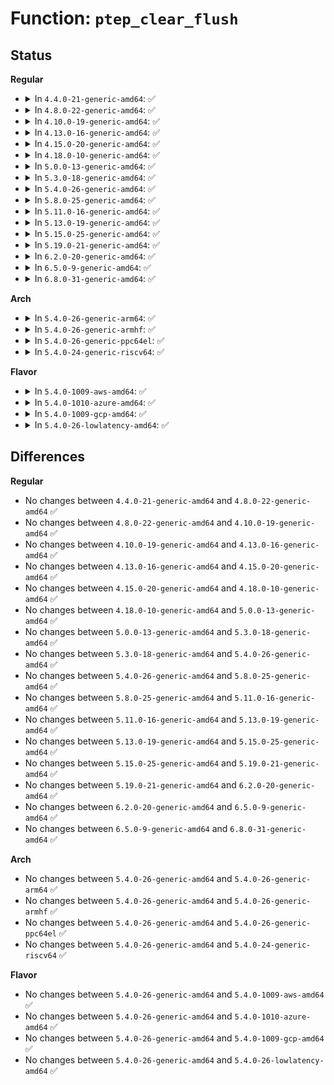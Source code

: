 # Function: <code>ptep_clear_flush</code>

## Status
<b>Regular</b>
<ul>
<li>
<details>
<summary>In <code>4.4.0-21-generic-amd64</code>: ✅</summary>

```c
pte_t ptep_clear_flush(struct vm_area_struct * vma, long unsigned int address, pte_t * ptep)
```

```json
{
  "name": "ptep_clear_flush",
  "collision_type": "Unique Global",
  "inline_type": "No",
  "funcs": [
    {
      "addr": 18446744071580746816,
      "name": "ptep_clear_flush",
      "external": true,
      "loc": "mm/pgtable-generic.c:73",
      "file": "mm/pgtable-generic.c",
      "inline": "seen, unknown",
      "caller_inline": [],
      "caller_func": [
        "kernel/events/uprobes.c:uprobe_write_opcode",
        "mm/rmap.c:page_mkclean_one",
        "mm/rmap.c:try_to_unmap_one",
        "mm/hugetlb.c:hugetlb_cow",
        "mm/ksm.c:try_to_merge_with_ksm_page",
        "mm/ksm.c:try_to_merge_with_ksm_page"
      ]
    }
  ],
  "symbols": [
    {
      "addr": 18446744071580746816,
      "name": "ptep_clear_flush",
      "section": ".text",
      "bind": "STB_GLOBAL",
      "size": 90
    }
  ]
}
```
</details>
</li>
<li>
<details>
<summary>In <code>4.8.0-22-generic-amd64</code>: ✅</summary>

```c
pte_t ptep_clear_flush(struct vm_area_struct * vma, long unsigned int address, pte_t * ptep)
```

```json
{
  "name": "ptep_clear_flush",
  "collision_type": "Unique Global",
  "inline_type": "No",
  "funcs": [
    {
      "addr": 18446744071580866032,
      "name": "ptep_clear_flush",
      "external": true,
      "loc": "mm/pgtable-generic.c:73",
      "file": "mm/pgtable-generic.c",
      "inline": "seen, unknown",
      "caller_inline": [],
      "caller_func": [
        "kernel/events/uprobes.c:uprobe_write_opcode",
        "mm/memory.c:wp_page_copy",
        "mm/rmap.c:try_to_unmap_one",
        "mm/rmap.c:page_mkclean_one",
        "mm/hugetlb.c:hugetlb_cow",
        "mm/ksm.c:try_to_merge_with_ksm_page",
        "mm/ksm.c:try_to_merge_with_ksm_page"
      ]
    }
  ],
  "symbols": [
    {
      "addr": 18446744071580866032,
      "name": "ptep_clear_flush",
      "section": ".text",
      "bind": "STB_GLOBAL",
      "size": 90
    }
  ]
}
```
</details>
</li>
<li>
<details>
<summary>In <code>4.10.0-19-generic-amd64</code>: ✅</summary>

```c
pte_t ptep_clear_flush(struct vm_area_struct * vma, long unsigned int address, pte_t * ptep)
```

```json
{
  "name": "ptep_clear_flush",
  "collision_type": "Unique Global",
  "inline_type": "No",
  "funcs": [
    {
      "addr": 18446744071580908000,
      "name": "ptep_clear_flush",
      "external": true,
      "loc": "mm/pgtable-generic.c:73",
      "file": "mm/pgtable-generic.c",
      "inline": "seen, unknown",
      "caller_inline": [],
      "caller_func": [
        "kernel/events/uprobes.c:uprobe_write_opcode",
        "mm/memory.c:wp_page_copy",
        "mm/rmap.c:try_to_unmap_one",
        "mm/rmap.c:page_mkclean_one",
        "mm/hugetlb.c:hugetlb_cow",
        "mm/ksm.c:try_to_merge_one_page",
        "mm/ksm.c:try_to_merge_one_page"
      ]
    }
  ],
  "symbols": [
    {
      "addr": 18446744071580908000,
      "name": "ptep_clear_flush",
      "section": ".text",
      "bind": "STB_GLOBAL",
      "size": 90
    }
  ]
}
```
</details>
</li>
<li>
<details>
<summary>In <code>4.13.0-16-generic-amd64</code>: ✅</summary>

```c
pte_t ptep_clear_flush(struct vm_area_struct * vma, long unsigned int address, pte_t * ptep)
```

```json
{
  "name": "ptep_clear_flush",
  "collision_type": "Unique Global",
  "inline_type": "No",
  "funcs": [
    {
      "addr": 18446744071580953456,
      "name": "ptep_clear_flush",
      "external": true,
      "loc": "mm/pgtable-generic.c:79",
      "file": "mm/pgtable-generic.c",
      "inline": "seen, unknown",
      "caller_inline": [],
      "caller_func": [
        "kernel/events/uprobes.c:uprobe_write_opcode",
        "mm/memory.c:wp_page_copy",
        "mm/rmap.c:try_to_unmap_one",
        "mm/rmap.c:page_mkclean_one",
        "mm/hugetlb.c:hugetlb_cow",
        "mm/ksm.c:try_to_merge_one_page",
        "mm/ksm.c:try_to_merge_one_page",
        "fs/dax.c:dax_writeback_mapping_range"
      ]
    }
  ],
  "symbols": [
    {
      "addr": 18446744071580953456,
      "name": "ptep_clear_flush",
      "section": ".text",
      "bind": "STB_GLOBAL",
      "size": 101
    }
  ]
}
```
</details>
</li>
<li>
<details>
<summary>In <code>4.15.0-20-generic-amd64</code>: ✅</summary>

```c
pte_t ptep_clear_flush(struct vm_area_struct * vma, long unsigned int address, pte_t * ptep)
```

```json
{
  "name": "ptep_clear_flush",
  "collision_type": "Unique Global",
  "inline_type": "No",
  "funcs": [
    {
      "addr": 18446744071581055200,
      "name": "ptep_clear_flush",
      "external": true,
      "loc": "mm/pgtable-generic.c:80",
      "file": "mm/pgtable-generic.c",
      "inline": "seen, unknown",
      "caller_inline": [],
      "caller_func": [
        "kernel/events/uprobes.c:uprobe_write_opcode",
        "mm/memory.c:wp_page_copy",
        "mm/rmap.c:try_to_unmap_one",
        "mm/rmap.c:page_mkclean_one",
        "mm/hugetlb.c:hugetlb_cow",
        "mm/ksm.c:try_to_merge_one_page",
        "mm/ksm.c:try_to_merge_one_page",
        "fs/dax.c:dax_writeback_mapping_range"
      ]
    }
  ],
  "symbols": [
    {
      "addr": 18446744071581055200,
      "name": "ptep_clear_flush",
      "section": ".text",
      "bind": "STB_GLOBAL",
      "size": 83
    }
  ]
}
```
</details>
</li>
<li>
<details>
<summary>In <code>4.18.0-10-generic-amd64</code>: ✅</summary>

```c
pte_t ptep_clear_flush(struct vm_area_struct * vma, long unsigned int address, pte_t * ptep)
```

```json
{
  "name": "ptep_clear_flush",
  "collision_type": "Unique Global",
  "inline_type": "No",
  "funcs": [
    {
      "addr": 18446744071581193920,
      "name": "ptep_clear_flush",
      "external": true,
      "loc": "mm/pgtable-generic.c:80",
      "file": "mm/pgtable-generic.c",
      "inline": "seen, unknown",
      "caller_inline": [],
      "caller_func": [
        "kernel/events/uprobes.c:uprobe_write_opcode",
        "mm/memory.c:wp_page_copy",
        "mm/rmap.c:try_to_unmap_one",
        "mm/rmap.c:page_mkclean_one",
        "mm/hugetlb.c:hugetlb_cow",
        "mm/ksm.c:try_to_merge_one_page",
        "mm/ksm.c:try_to_merge_one_page",
        "fs/dax.c:dax_writeback_mapping_range"
      ]
    }
  ],
  "symbols": [
    {
      "addr": 18446744071581193920,
      "name": "ptep_clear_flush",
      "section": ".text",
      "bind": "STB_GLOBAL",
      "size": 89
    }
  ]
}
```
</details>
</li>
<li>
<details>
<summary>In <code>5.0.0-13-generic-amd64</code>: ✅</summary>

```c
pte_t ptep_clear_flush(struct vm_area_struct * vma, long unsigned int address, pte_t * ptep)
```

```json
{
  "name": "ptep_clear_flush",
  "collision_type": "Unique Global",
  "inline_type": "No",
  "funcs": [
    {
      "addr": 18446744071581277200,
      "name": "ptep_clear_flush",
      "external": true,
      "loc": "mm/pgtable-generic.c:81",
      "file": "mm/pgtable-generic.c",
      "inline": "seen, unknown",
      "caller_inline": [],
      "caller_func": [
        "kernel/events/uprobes.c:__replace_page",
        "mm/memory.c:wp_page_copy",
        "mm/rmap.c:try_to_unmap_one",
        "mm/rmap.c:page_mkclean_one",
        "mm/hugetlb.c:hugetlb_cow",
        "mm/ksm.c:try_to_merge_one_page",
        "mm/ksm.c:try_to_merge_one_page",
        "fs/dax.c:dax_entry_mkclean"
      ]
    }
  ],
  "symbols": [
    {
      "addr": 18446744071581277200,
      "name": "ptep_clear_flush",
      "section": ".text",
      "bind": "STB_GLOBAL",
      "size": 95
    }
  ]
}
```
</details>
</li>
<li>
<details>
<summary>In <code>5.3.0-18-generic-amd64</code>: ✅</summary>

```c
pte_t ptep_clear_flush(struct vm_area_struct * vma, long unsigned int address, pte_t * ptep)
```

```json
{
  "name": "ptep_clear_flush",
  "collision_type": "Unique Global",
  "inline_type": "No",
  "funcs": [
    {
      "addr": 18446744071581351648,
      "name": "ptep_clear_flush",
      "external": true,
      "loc": "mm/pgtable-generic.c:81",
      "file": "mm/pgtable-generic.c",
      "inline": "seen, unknown",
      "caller_inline": [],
      "caller_func": [
        "kernel/events/uprobes.c:__replace_page",
        "mm/memory.c:wp_page_copy",
        "mm/rmap.c:try_to_unmap_one",
        "mm/rmap.c:page_mkclean_one",
        "mm/hugetlb.c:hugetlb_cow",
        "mm/ksm.c:replace_page",
        "fs/dax.c:dax_entry_mkclean"
      ]
    }
  ],
  "symbols": [
    {
      "addr": 18446744071581351648,
      "name": "ptep_clear_flush",
      "section": ".text",
      "bind": "STB_GLOBAL",
      "size": 97
    }
  ]
}
```
</details>
</li>
<li>
<details>
<summary>In <code>5.4.0-26-generic-amd64</code>: ✅</summary>

```c
pte_t ptep_clear_flush(struct vm_area_struct * vma, long unsigned int address, pte_t * ptep)
```

```json
{
  "name": "ptep_clear_flush",
  "collision_type": "Unique Global",
  "inline_type": "No",
  "funcs": [
    {
      "addr": 18446744071581411152,
      "name": "ptep_clear_flush",
      "external": true,
      "loc": "mm/pgtable-generic.c:81",
      "file": "mm/pgtable-generic.c",
      "inline": "seen, unknown",
      "caller_inline": [],
      "caller_func": [
        "kernel/events/uprobes.c:__replace_page",
        "mm/memory.c:wp_page_copy",
        "mm/rmap.c:try_to_unmap_one",
        "mm/rmap.c:page_mkclean_one",
        "mm/hugetlb.c:hugetlb_cow",
        "mm/ksm.c:replace_page",
        "fs/dax.c:dax_entry_mkclean"
      ]
    }
  ],
  "symbols": [
    {
      "addr": 18446744071581411152,
      "name": "ptep_clear_flush",
      "section": ".text",
      "bind": "STB_GLOBAL",
      "size": 97
    }
  ]
}
```
</details>
</li>
<li>
<details>
<summary>In <code>5.8.0-25-generic-amd64</code>: ✅</summary>

```c
pte_t ptep_clear_flush(struct vm_area_struct * vma, long unsigned int address, pte_t * ptep)
```

```json
{
  "name": "ptep_clear_flush",
  "collision_type": "Unique Global",
  "inline_type": "No",
  "funcs": [
    {
      "addr": 18446744071581611280,
      "name": "ptep_clear_flush",
      "external": true,
      "loc": "mm/pgtable-generic.c:90",
      "file": "mm/pgtable-generic.c",
      "inline": "seen, unknown",
      "caller_inline": [],
      "caller_func": [
        "kernel/events/uprobes.c:__replace_page",
        "mm/memory.c:wp_page_copy",
        "mm/rmap.c:try_to_unmap_one",
        "mm/rmap.c:page_mkclean_one",
        "mm/hugetlb.c:hugetlb_cow",
        "mm/ksm.c:replace_page",
        "mm/ksm.c:write_protect_page",
        "fs/dax.c:dax_entry_mkclean"
      ]
    }
  ],
  "symbols": [
    {
      "addr": 18446744071581611280,
      "name": "ptep_clear_flush",
      "section": ".text",
      "bind": "STB_GLOBAL",
      "size": 101
    }
  ]
}
```
</details>
</li>
<li>
<details>
<summary>In <code>5.11.0-16-generic-amd64</code>: ✅</summary>

```c
pte_t ptep_clear_flush(struct vm_area_struct * vma, long unsigned int address, pte_t * ptep)
```

```json
{
  "name": "ptep_clear_flush",
  "collision_type": "Unique Global",
  "inline_type": "No",
  "funcs": [
    {
      "addr": 18446744071581658608,
      "name": "ptep_clear_flush",
      "external": true,
      "loc": "mm/pgtable-generic.c:90",
      "file": "mm/pgtable-generic.c",
      "inline": "seen, unknown",
      "caller_inline": [],
      "caller_func": [
        "kernel/events/uprobes.c:__replace_page",
        "mm/memory.c:wp_page_copy",
        "mm/rmap.c:try_to_unmap_one",
        "mm/rmap.c:page_mkclean_one",
        "mm/hugetlb.c:hugetlb_cow",
        "mm/ksm.c:replace_page",
        "mm/ksm.c:write_protect_page",
        "fs/dax.c:dax_entry_mkclean"
      ]
    }
  ],
  "symbols": [
    {
      "addr": 18446744071581658608,
      "name": "ptep_clear_flush",
      "section": ".text",
      "bind": "STB_GLOBAL",
      "size": 101
    }
  ]
}
```
</details>
</li>
<li>
<details>
<summary>In <code>5.13.0-19-generic-amd64</code>: ✅</summary>

```c
pte_t ptep_clear_flush(struct vm_area_struct * vma, long unsigned int address, pte_t * ptep)
```

```json
{
  "name": "ptep_clear_flush",
  "collision_type": "Unique Global",
  "inline_type": "No",
  "funcs": [
    {
      "addr": 18446744071581680416,
      "name": "ptep_clear_flush",
      "external": true,
      "loc": "mm/pgtable-generic.c:90",
      "file": "mm/pgtable-generic.c",
      "inline": "seen, unknown",
      "caller_inline": [],
      "caller_func": [
        "kernel/events/uprobes.c:__replace_page",
        "mm/memory.c:wp_page_copy",
        "mm/rmap.c:try_to_unmap_one",
        "mm/rmap.c:page_mkclean_one",
        "mm/hugetlb.c:hugetlb_cow",
        "mm/ksm.c:replace_page",
        "mm/ksm.c:write_protect_page",
        "fs/dax.c:dax_entry_mkclean"
      ]
    }
  ],
  "symbols": [
    {
      "addr": 18446744071581680416,
      "name": "ptep_clear_flush",
      "section": ".text",
      "bind": "STB_GLOBAL",
      "size": 101
    }
  ]
}
```
</details>
</li>
<li>
<details>
<summary>In <code>5.15.0-25-generic-amd64</code>: ✅</summary>

```c
pte_t ptep_clear_flush(struct vm_area_struct * vma, long unsigned int address, pte_t * ptep)
```

```json
{
  "name": "ptep_clear_flush",
  "collision_type": "Unique Global",
  "inline_type": "No",
  "funcs": [
    {
      "addr": 18446744071581949696,
      "name": "ptep_clear_flush",
      "external": true,
      "loc": "mm/pgtable-generic.c:90",
      "file": "mm/pgtable-generic.c",
      "inline": "seen, unknown",
      "caller_inline": [],
      "caller_func": [
        "kernel/events/uprobes.c:__replace_page",
        "mm/memory.c:wp_page_copy",
        "mm/rmap.c:page_make_device_exclusive_one",
        "mm/rmap.c:try_to_migrate_one",
        "mm/rmap.c:try_to_unmap_one",
        "mm/rmap.c:page_mkclean_one",
        "mm/hugetlb.c:hugetlb_cow",
        "mm/ksm.c:replace_page",
        "mm/ksm.c:write_protect_page",
        "fs/dax.c:dax_entry_mkclean"
      ]
    }
  ],
  "symbols": [
    {
      "addr": 18446744071581949696,
      "name": "ptep_clear_flush",
      "section": ".text",
      "bind": "STB_GLOBAL",
      "size": 101
    }
  ]
}
```
</details>
</li>
<li>
<details>
<summary>In <code>5.19.0-21-generic-amd64</code>: ✅</summary>

```c
pte_t ptep_clear_flush(struct vm_area_struct * vma, long unsigned int address, pte_t * ptep)
```

```json
{
  "name": "ptep_clear_flush",
  "collision_type": "Unique Global",
  "inline_type": "No",
  "funcs": [
    {
      "addr": 18446744071582359184,
      "name": "ptep_clear_flush",
      "external": true,
      "loc": "mm/pgtable-generic.c:91",
      "file": "mm/pgtable-generic.c",
      "inline": "seen, unknown",
      "caller_inline": [],
      "caller_func": [
        "kernel/events/uprobes.c:__replace_page",
        "mm/memory.c:wp_page_copy",
        "mm/memory.c:wp_page_copy",
        "mm/rmap.c:page_make_device_exclusive_one",
        "mm/rmap.c:try_to_migrate_one",
        "mm/rmap.c:try_to_unmap_one",
        "mm/hugetlb.c:hugetlb_wp",
        "mm/ksm.c:replace_page",
        "mm/ksm.c:write_protect_page",
        "mm/migrate_device.c:migrate_vma_collect_pmd"
      ]
    }
  ],
  "symbols": [
    {
      "addr": 18446744071582359184,
      "name": "ptep_clear_flush",
      "section": ".text",
      "bind": "STB_GLOBAL",
      "size": 129
    }
  ]
}
```
</details>
</li>
<li>
<details>
<summary>In <code>6.2.0-20-generic-amd64</code>: ✅</summary>

```c
pte_t ptep_clear_flush(struct vm_area_struct * vma, long unsigned int address, pte_t * ptep)
```

```json
{
  "name": "ptep_clear_flush",
  "collision_type": "Unique Global",
  "inline_type": "No",
  "funcs": [
    {
      "addr": 18446744071582861504,
      "name": "ptep_clear_flush",
      "external": true,
      "loc": "mm/pgtable-generic.c:91",
      "file": "mm/pgtable-generic.c",
      "inline": "seen, unknown",
      "caller_inline": [],
      "caller_func": [
        "kernel/events/uprobes.c:__replace_page",
        "mm/memory.c:wp_page_copy",
        "mm/memory.c:wp_page_copy",
        "mm/rmap.c:page_make_device_exclusive_one",
        "mm/rmap.c:try_to_migrate_one",
        "mm/rmap.c:try_to_unmap_one",
        "mm/hugetlb.c:hugetlb_wp",
        "mm/ksm.c:replace_page",
        "mm/ksm.c:write_protect_page",
        "mm/migrate_device.c:migrate_vma_collect_pmd"
      ]
    }
  ],
  "symbols": [
    {
      "addr": 18446744071582861504,
      "name": "ptep_clear_flush",
      "section": ".text",
      "bind": "STB_GLOBAL",
      "size": 129
    }
  ]
}
```
</details>
</li>
<li>
<details>
<summary>In <code>6.5.0-9-generic-amd64</code>: ✅</summary>

```c
pte_t ptep_clear_flush(struct vm_area_struct * vma, long unsigned int address, pte_t * ptep)
```

```json
{
  "name": "ptep_clear_flush",
  "collision_type": "Unique Global",
  "inline_type": "No",
  "funcs": [
    {
      "addr": 18446744071583077008,
      "name": "ptep_clear_flush",
      "external": true,
      "loc": "mm/pgtable-generic.c:93",
      "file": "mm/pgtable-generic.c",
      "inline": "seen, unknown",
      "caller_inline": [],
      "caller_func": [
        "kernel/events/uprobes.c:__replace_page",
        "mm/memory.c:wp_page_copy",
        "mm/memory.c:wp_page_copy",
        "mm/rmap.c:page_make_device_exclusive_one",
        "mm/rmap.c:try_to_migrate_one",
        "mm/rmap.c:try_to_unmap_one",
        "mm/hugetlb.c:hugetlb_wp",
        "mm/ksm.c:replace_page",
        "mm/ksm.c:write_protect_page",
        "mm/migrate_device.c:migrate_vma_collect_pmd"
      ]
    }
  ],
  "symbols": [
    {
      "addr": 18446744071583077008,
      "name": "ptep_clear_flush",
      "section": ".text",
      "bind": "STB_GLOBAL",
      "size": 129
    }
  ]
}
```
</details>
</li>
<li>
<details>
<summary>In <code>6.8.0-31-generic-amd64</code>: ✅</summary>

```c
pte_t ptep_clear_flush(struct vm_area_struct * vma, long unsigned int address, pte_t * ptep)
```

```json
{
  "name": "ptep_clear_flush",
  "collision_type": "Unique Global",
  "inline_type": "No",
  "funcs": [
    {
      "addr": 18446744071583259264,
      "name": "ptep_clear_flush",
      "external": true,
      "loc": "mm/pgtable-generic.c:94",
      "file": "mm/pgtable-generic.c",
      "inline": "seen, unknown",
      "caller_inline": [],
      "caller_func": [
        "kernel/events/uprobes.c:__replace_page",
        "mm/memory.c:wp_page_copy",
        "mm/memory.c:wp_page_copy",
        "mm/rmap.c:page_make_device_exclusive_one",
        "mm/rmap.c:try_to_migrate_one",
        "mm/rmap.c:try_to_unmap_one",
        "mm/hugetlb.c:hugetlb_wp",
        "mm/ksm.c:replace_page",
        "mm/ksm.c:write_protect_page",
        "mm/migrate_device.c:migrate_vma_insert_page",
        "mm/migrate_device.c:migrate_vma_collect_pmd"
      ]
    }
  ],
  "symbols": [
    {
      "addr": 18446744071583259264,
      "name": "ptep_clear_flush",
      "section": ".text",
      "bind": "STB_GLOBAL",
      "size": 129
    }
  ]
}
```
</details>
</li>
</ul>
<b>Arch</b>
<ul>
<li>
<details>
<summary>In <code>5.4.0-26-generic-arm64</code>: ✅</summary>

```c
pte_t ptep_clear_flush(struct vm_area_struct * vma, long unsigned int address, pte_t * ptep)
```

```json
{
  "name": "ptep_clear_flush",
  "collision_type": "Unique Global",
  "inline_type": "No",
  "funcs": [
    {
      "addr": 18446603336492810160,
      "name": "ptep_clear_flush",
      "external": true,
      "loc": "mm/pgtable-generic.c:81",
      "file": "mm/pgtable-generic.c",
      "inline": "seen, unknown",
      "caller_inline": [],
      "caller_func": [
        "arch/arm64/mm/hugetlbpage.c:huge_ptep_clear_flush",
        "kernel/events/uprobes.c:__replace_page",
        "mm/memory.c:wp_page_copy",
        "mm/rmap.c:try_to_unmap_one",
        "mm/rmap.c:page_mkclean_one",
        "mm/ksm.c:try_to_merge_one_page",
        "fs/dax.c:dax_entry_mkclean"
      ]
    }
  ],
  "symbols": [
    {
      "addr": 18446603336492810160,
      "name": "ptep_clear_flush",
      "section": ".text",
      "bind": "STB_GLOBAL",
      "size": 220
    }
  ]
}
```
</details>
</li>
<li>
<details>
<summary>In <code>5.4.0-26-generic-armhf</code>: ✅</summary>

```c
pte_t ptep_clear_flush(struct vm_area_struct * vma, long unsigned int address, pte_t * ptep)
```

```json
{
  "name": "ptep_clear_flush",
  "collision_type": "Unique Global",
  "inline_type": "No",
  "funcs": [
    {
      "addr": 3226621320,
      "name": "ptep_clear_flush",
      "external": true,
      "loc": "mm/pgtable-generic.c:81",
      "file": "mm/pgtable-generic.c",
      "inline": "seen, unknown",
      "caller_inline": [],
      "caller_func": [
        "kernel/events/uprobes.c:__replace_page",
        "mm/memory.c:wp_page_copy",
        "mm/rmap.c:try_to_unmap_one",
        "mm/rmap.c:page_mkclean_one",
        "mm/ksm.c:replace_page",
        "mm/ksm.c:write_protect_page"
      ]
    }
  ],
  "symbols": [
    {
      "addr": 3226621320,
      "name": "ptep_clear_flush",
      "section": ".text",
      "bind": "STB_GLOBAL",
      "size": 112
    }
  ]
}
```
</details>
</li>
<li>
<details>
<summary>In <code>5.4.0-26-generic-ppc64el</code>: ✅</summary>

```c
pte_t ptep_clear_flush(struct vm_area_struct * vma, long unsigned int address, pte_t * ptep)
```

```json
{
  "name": "ptep_clear_flush",
  "collision_type": "Unique Global",
  "inline_type": "No",
  "funcs": [
    {
      "addr": 13835058055286190512,
      "name": "ptep_clear_flush",
      "external": true,
      "loc": "mm/pgtable-generic.c:81",
      "file": "mm/pgtable-generic.c",
      "inline": "seen, unknown",
      "caller_inline": [],
      "caller_func": [
        "kernel/events/uprobes.c:__replace_page",
        "mm/memory.c:wp_page_copy",
        "mm/rmap.c:try_to_unmap_one",
        "mm/rmap.c:page_mkclean_one",
        "mm/ksm.c:replace_page",
        "fs/dax.c:dax_entry_mkclean"
      ]
    }
  ],
  "symbols": [
    {
      "addr": 13835058055286190512,
      "name": "ptep_clear_flush",
      "section": ".text",
      "bind": "STB_GLOBAL",
      "size": 324
    }
  ]
}
```
</details>
</li>
<li>
<details>
<summary>In <code>5.4.0-24-generic-riscv64</code>: ✅</summary>

```c
pte_t ptep_clear_flush(struct vm_area_struct * vma, long unsigned int address, pte_t * ptep)
```

```json
{
  "name": "ptep_clear_flush",
  "collision_type": "Unique Global",
  "inline_type": "No",
  "funcs": [
    {
      "addr": 18446743936272772404,
      "name": "ptep_clear_flush",
      "external": true,
      "loc": "mm/pgtable-generic.c:81",
      "file": "mm/pgtable-generic.c",
      "inline": "seen, unknown",
      "caller_inline": [],
      "caller_func": [
        "mm/memory.c:wp_page_copy",
        "mm/rmap.c:try_to_unmap_one",
        "mm/rmap.c:page_mkclean_one",
        "mm/hugetlb.c:hugetlb_cow",
        "mm/ksm.c:try_to_merge_one_page",
        "fs/dax.c:dax_entry_mkclean"
      ]
    }
  ],
  "symbols": [
    {
      "addr": 18446743936272772404,
      "name": "ptep_clear_flush",
      "section": ".text",
      "bind": "STB_GLOBAL",
      "size": 68
    }
  ]
}
```
</details>
</li>
</ul>
<b>Flavor</b>
<ul>
<li>
<details>
<summary>In <code>5.4.0-1009-aws-amd64</code>: ✅</summary>

```c
pte_t ptep_clear_flush(struct vm_area_struct * vma, long unsigned int address, pte_t * ptep)
```

```json
{
  "name": "ptep_clear_flush",
  "collision_type": "Unique Global",
  "inline_type": "No",
  "funcs": [
    {
      "addr": 18446744071581380000,
      "name": "ptep_clear_flush",
      "external": true,
      "loc": "mm/pgtable-generic.c:81",
      "file": "mm/pgtable-generic.c",
      "inline": "seen, unknown",
      "caller_inline": [],
      "caller_func": [
        "kernel/events/uprobes.c:__replace_page",
        "mm/memory.c:wp_page_copy",
        "mm/rmap.c:try_to_unmap_one",
        "mm/rmap.c:page_mkclean_one",
        "mm/hugetlb.c:hugetlb_cow",
        "mm/ksm.c:replace_page",
        "fs/dax.c:dax_entry_mkclean"
      ]
    }
  ],
  "symbols": [
    {
      "addr": 18446744071581380000,
      "name": "ptep_clear_flush",
      "section": ".text",
      "bind": "STB_GLOBAL",
      "size": 97
    }
  ]
}
```
</details>
</li>
<li>
<details>
<summary>In <code>5.4.0-1010-azure-amd64</code>: ✅</summary>

```c
pte_t ptep_clear_flush(struct vm_area_struct * vma, long unsigned int address, pte_t * ptep)
```

```json
{
  "name": "ptep_clear_flush",
  "collision_type": "Unique Global",
  "inline_type": "No",
  "funcs": [
    {
      "addr": 18446744071581322704,
      "name": "ptep_clear_flush",
      "external": true,
      "loc": "mm/pgtable-generic.c:81",
      "file": "mm/pgtable-generic.c",
      "inline": "seen, unknown",
      "caller_inline": [],
      "caller_func": [
        "kernel/events/uprobes.c:__replace_page",
        "mm/memory.c:wp_page_copy",
        "mm/rmap.c:try_to_unmap_one",
        "mm/rmap.c:page_mkclean_one",
        "mm/hugetlb.c:hugetlb_cow",
        "mm/ksm.c:replace_page",
        "fs/dax.c:dax_entry_mkclean"
      ]
    }
  ],
  "symbols": [
    {
      "addr": 18446744071581322704,
      "name": "ptep_clear_flush",
      "section": ".text",
      "bind": "STB_GLOBAL",
      "size": 97
    }
  ]
}
```
</details>
</li>
<li>
<details>
<summary>In <code>5.4.0-1009-gcp-amd64</code>: ✅</summary>

```c
pte_t ptep_clear_flush(struct vm_area_struct * vma, long unsigned int address, pte_t * ptep)
```

```json
{
  "name": "ptep_clear_flush",
  "collision_type": "Unique Global",
  "inline_type": "No",
  "funcs": [
    {
      "addr": 18446744071581371200,
      "name": "ptep_clear_flush",
      "external": true,
      "loc": "mm/pgtable-generic.c:81",
      "file": "mm/pgtable-generic.c",
      "inline": "seen, unknown",
      "caller_inline": [],
      "caller_func": [
        "kernel/events/uprobes.c:__replace_page",
        "mm/memory.c:wp_page_copy",
        "mm/rmap.c:try_to_unmap_one",
        "mm/rmap.c:page_mkclean_one",
        "mm/hugetlb.c:hugetlb_cow",
        "mm/ksm.c:replace_page",
        "fs/dax.c:dax_entry_mkclean"
      ]
    }
  ],
  "symbols": [
    {
      "addr": 18446744071581371200,
      "name": "ptep_clear_flush",
      "section": ".text",
      "bind": "STB_GLOBAL",
      "size": 97
    }
  ]
}
```
</details>
</li>
<li>
<details>
<summary>In <code>5.4.0-26-lowlatency-amd64</code>: ✅</summary>

```c
pte_t ptep_clear_flush(struct vm_area_struct * vma, long unsigned int address, pte_t * ptep)
```

```json
{
  "name": "ptep_clear_flush",
  "collision_type": "Unique Global",
  "inline_type": "No",
  "funcs": [
    {
      "addr": 18446744071581435088,
      "name": "ptep_clear_flush",
      "external": true,
      "loc": "mm/pgtable-generic.c:81",
      "file": "mm/pgtable-generic.c",
      "inline": "seen, unknown",
      "caller_inline": [],
      "caller_func": [
        "kernel/events/uprobes.c:__replace_page",
        "mm/memory.c:wp_page_copy",
        "mm/rmap.c:try_to_unmap_one",
        "mm/rmap.c:page_mkclean_one",
        "mm/hugetlb.c:hugetlb_cow",
        "mm/ksm.c:replace_page",
        "fs/dax.c:dax_entry_mkclean"
      ]
    }
  ],
  "symbols": [
    {
      "addr": 18446744071581435088,
      "name": "ptep_clear_flush",
      "section": ".text",
      "bind": "STB_GLOBAL",
      "size": 97
    }
  ]
}
```
</details>
</li>
</ul>

## Differences
<b>Regular</b>
<ul>
<li>
No changes between <code>4.4.0-21-generic-amd64</code> and <code>4.8.0-22-generic-amd64</code> ✅
</li>
<li>
No changes between <code>4.8.0-22-generic-amd64</code> and <code>4.10.0-19-generic-amd64</code> ✅
</li>
<li>
No changes between <code>4.10.0-19-generic-amd64</code> and <code>4.13.0-16-generic-amd64</code> ✅
</li>
<li>
No changes between <code>4.13.0-16-generic-amd64</code> and <code>4.15.0-20-generic-amd64</code> ✅
</li>
<li>
No changes between <code>4.15.0-20-generic-amd64</code> and <code>4.18.0-10-generic-amd64</code> ✅
</li>
<li>
No changes between <code>4.18.0-10-generic-amd64</code> and <code>5.0.0-13-generic-amd64</code> ✅
</li>
<li>
No changes between <code>5.0.0-13-generic-amd64</code> and <code>5.3.0-18-generic-amd64</code> ✅
</li>
<li>
No changes between <code>5.3.0-18-generic-amd64</code> and <code>5.4.0-26-generic-amd64</code> ✅
</li>
<li>
No changes between <code>5.4.0-26-generic-amd64</code> and <code>5.8.0-25-generic-amd64</code> ✅
</li>
<li>
No changes between <code>5.8.0-25-generic-amd64</code> and <code>5.11.0-16-generic-amd64</code> ✅
</li>
<li>
No changes between <code>5.11.0-16-generic-amd64</code> and <code>5.13.0-19-generic-amd64</code> ✅
</li>
<li>
No changes between <code>5.13.0-19-generic-amd64</code> and <code>5.15.0-25-generic-amd64</code> ✅
</li>
<li>
No changes between <code>5.15.0-25-generic-amd64</code> and <code>5.19.0-21-generic-amd64</code> ✅
</li>
<li>
No changes between <code>5.19.0-21-generic-amd64</code> and <code>6.2.0-20-generic-amd64</code> ✅
</li>
<li>
No changes between <code>6.2.0-20-generic-amd64</code> and <code>6.5.0-9-generic-amd64</code> ✅
</li>
<li>
No changes between <code>6.5.0-9-generic-amd64</code> and <code>6.8.0-31-generic-amd64</code> ✅
</li>
</ul>
<b>Arch</b>
<ul>
<li>
No changes between <code>5.4.0-26-generic-amd64</code> and <code>5.4.0-26-generic-arm64</code> ✅
</li>
<li>
No changes between <code>5.4.0-26-generic-amd64</code> and <code>5.4.0-26-generic-armhf</code> ✅
</li>
<li>
No changes between <code>5.4.0-26-generic-amd64</code> and <code>5.4.0-26-generic-ppc64el</code> ✅
</li>
<li>
No changes between <code>5.4.0-26-generic-amd64</code> and <code>5.4.0-24-generic-riscv64</code> ✅
</li>
</ul>
<b>Flavor</b>
<ul>
<li>
No changes between <code>5.4.0-26-generic-amd64</code> and <code>5.4.0-1009-aws-amd64</code> ✅
</li>
<li>
No changes between <code>5.4.0-26-generic-amd64</code> and <code>5.4.0-1010-azure-amd64</code> ✅
</li>
<li>
No changes between <code>5.4.0-26-generic-amd64</code> and <code>5.4.0-1009-gcp-amd64</code> ✅
</li>
<li>
No changes between <code>5.4.0-26-generic-amd64</code> and <code>5.4.0-26-lowlatency-amd64</code> ✅
</li>
</ul>
